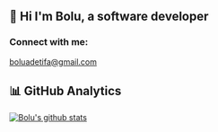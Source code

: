 ## 👋 Hi I'm Bolu, a software developer 


### Connect with me:

boluadetifa@gmail.com


## 📊 GitHub Analytics
<a href="https://github.com/bolu1"> <img align="center" src="https://github-readme-stats.vercel.app/api?username=bolu1&show_icons=true&theme=dark&line_height=27" alt="Bolu's github stats"/> </a> 
